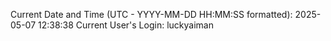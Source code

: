 Current Date and Time (UTC - YYYY-MM-DD HH:MM:SS formatted): 2025-05-07 12:38:38
Current User's Login: luckyaiman

